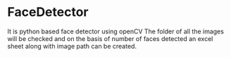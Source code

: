 # FaceDetector
It is python based face detector using openCV
The folder of all the images will be checked and on the basis of number of faces detected an excel sheet along with image path can be created.

